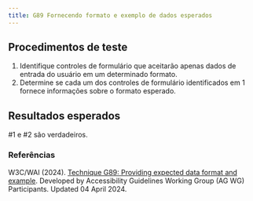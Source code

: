 ```yaml
---
title: G89 Fornecendo formato e exemplo de dados esperados
---
```


## Procedimentos de teste

1. Identifique controles de formulário que aceitarão apenas dados de entrada do usuário em um determinado formato.
2. Determine se cada um dos controles de formulário identificados em 1 fornece informações sobre o formato esperado.

## Resultados esperados
#1 e #2 são verdadeiros.

### Referências

W3C/WAI (2024). [Technique G89: Providing expected data format and example](https://www.w3.org/WAI/WCAG21/Techniques/general/G89). Developed by Accessibility Guidelines Working Group (AG WG) Participants. Updated 04 April 2024.